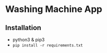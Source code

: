 Washing Machine App
===================

Installation
------------

* python3 & pip3
* `pip install -r requirements.txt`